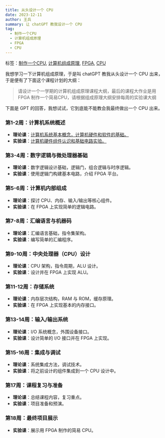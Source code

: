 ```yaml
---
title: 从头设计一个 CPU
date: 2023-12-11
author: 王兵
summary: 让 chatGPT 教我设计一个 CPU
tag:
  - 制作一个CPU
  - 计算机组成原理
  - FPGA
  - CPU
---
```


标签：[制作一个CPU](../../_tags/制作一个CPU), [计算机组成原理](../../_tags/计算机组成原理), [FPGA](../../_tags/FPGA), [CPU](../../_tags/CPU)

我想学习一下计算机组成原理，于是叫 chatGPT 教我从头设计一个 CPU 出来，于是便有了下面这个课程计划的大纲：

> 请设计一个一学期的计算机组成原理课程大纲，最后的课程大作业是用 FPGA 制作一个简易CPU，请根据组成原理大纲安排每周的实验课大纲

下面是 GPT 的回答，我想试试，它到底能不能教会我最终做出一个 CPU 出来。

### 第1-2周：计算机系统概述

- **理论课**：[计算机系统基本概念，计算机硬件和软件的基础。](./20231211.ComputerSysIntro.md)
- **实验课**：[计算机硬件组件认识和基础电路实验。](./20231212.BasicCircuitLab.md)

### 第3-4周：数字逻辑与微处理器基础

- **理论课**：数字逻辑设计基础，逻辑门，组合逻辑与时序逻辑。
- **实验课**：使用逻辑门构建基本电路，介绍 FPGA 平台。

### 第5-6周：计算机内部组成

- **理论课**：探讨 CPU、内存、输入/输出等核心组件。
- **实验课**：在 FPGA 上实现简单的逻辑电路。

### 第7-8周：汇编语言与机器码

- **理论课**：汇编语言基础，指令集架构。
- **实验课**：编写简单的汇编程序。

### 第9-10周：中央处理器（CPU）设计

- **理论课**：CPU 架构，指令周期，ALU 设计。
- **实验课**：设计并在 FPGA 上实现 ALU。

### 第11-12周：存储系统

- **理论课**：内存层次结构，RAM 与 ROM，缓存原理。
- **实验课**：在 FPGA 上实现基本的内存接口。

### 第13-14周：输入/输出系统

- **理论课**：I/O 系统概念，外围设备接口。
- **实验课**：设计简单的 I/O 接口并在 FPGA 上实现。

### 第15-16周：集成与调试

- **理论课**：系统集成方法，调试技术。
- **实验课**：将之前设计的组件集成到一个 CPU 设计中。

### 第17周：课程复习与准备

- **理论课**：总结课程内容，复习重点。
- **实验课**：项目准备和预演。

### 第18周：最终项目展示

- **实验课**：展示用 FPGA 制作的简易 CPU。
